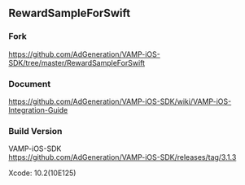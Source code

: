## RewardSampleForSwift

### Fork

https://github.com/AdGeneration/VAMP-iOS-SDK/tree/master/RewardSampleForSwift

### Document

https://github.com/AdGeneration/VAMP-iOS-SDK/wiki/VAMP-iOS-Integration-Guide

### Build Version

VAMP-iOS-SDK  
https://github.com/AdGeneration/VAMP-iOS-SDK/releases/tag/3.1.3  

Xcode: 10.2(10E125)
